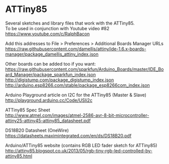 # ATTiny85
Several sketches and library files that work with the ATTiny85.  
To be used in conjunction with Youtube video #82 https://www.youtube.com/c/RalphBacon



Add this addresses to File > Preferences > Additional Boards Manager URLs  
https://raw.githubusercontent.com/damellis/attiny/ide-1.6.x-boards-manager/package_damellis_attiny_index.json

Other boards can be added too if you want:  
https://raw.githubusercontent.com/sparkfun/Arduino_Boards/master/IDE_Board_Manager/package_sparkfun_index.json
http://digistump.com/package_digistump_index.json
http://arduino.esp8266.com/stable/package_esp8266com_index.json

Arduino Playground article on I2C for the ATTiny85 (Master & Slave)  
http://playground.arduino.cc/Code/USIi2c

ATTiny85 Spec Sheet  
http://www.atmel.com/images/atmel-2586-avr-8-bit-microcontroller-attiny25-attiny45-attiny85_datasheet.pdf

DS18B20 Datasheet (OneWire)  
https://datasheets.maximintegrated.com/en/ds/DS18B20.pdf

Arduino/ATTiny85 website (contains RGB LED fader sketch for ATTiny85)  
http://attiny85.blogspot.co.uk/2013/05/rgb-tiny-rgb-led-controlled-by-attiny85.html
